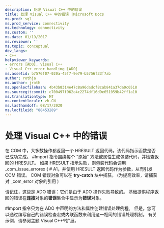 ```yaml
---
description: 处理 Visual C++ 中的错误
title: 处理 Visual C++ 中的错误 |Microsoft Docs
ms.prod: sql
ms.prod_service: connectivity
ms.technology: connectivity
ms.custom: ''
ms.date: 01/19/2017
ms.reviewer: ''
ms.topic: conceptual
dev_langs:
- C++
helpviewer_keywords:
- errors [ADO], Visual C++
- Visual C++ error handling [ADO]
ms.assetid: b7576f07-020a-45f7-9e79-b5756f33f7ab
author: rothja
ms.author: jroth
ms.openlocfilehash: 4b43b8314e47c8a96dadcf8cab841a37da0c0518
ms.sourcegitcommit: e700497f962e4c2274df16d9e651059b42ff1a10
ms.translationtype: MT
ms.contentlocale: zh-CN
ms.lasthandoff: 08/17/2020
ms.locfileid: "88453289"
---
```

# <a name="handling-errors-in-visual-c"></a>处理 Visual C++ 中的错误
在 COM 中，大多数操作都返回一个 HRESULT 返回代码，该代码指示函数是否已成功完成。 #Import 指令围绕每个 "原始" 方法或属性生成包装代码，并检查返回的 HRESULT。 如果 HRESULT 指示失败，则包装代码会调用 _com_issue_errorex ( # A1，并使用 HRESULT 返回代码作为参数，从而引发 COM 错误。 COM 错误对象可以在 **try-catch** 块中捕获。  (为提高效率，请捕获对 _com_error 对象的引用 )   
  
 请记住，这些是 ADO 错误：它们是由于 ADO 操作失败导致的。 基础提供程序返回的错误在**连接**对象的**错误**集合中显示为**错误**对象。  
  
 #Import 指令只为在 ADO 中声明的方法和属性创建错误处理例程。 但是，您可以通过编写自己的错误检查宏或内联函数来利用这一相同的错误处理机制。 有关示例，请参阅主题 Visual C++®扩展。
